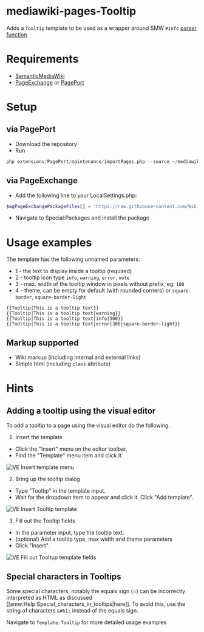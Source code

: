 # mediawiki-pages-Tooltip
Adds a `Tooltip` template to be used as a wrapper around SMW `#info` [parser function](https://www.semantic-mediawiki.org/wiki/Help:Adding_tooltips)

# Requirements
* [SemanticMediaWiki](https://www.semantic-mediawiki.org/wiki/Semantic_MediaWiki)
* [PageExchange](https://www.mediawiki.org/wiki/Extension:Page_Exchange) or [PagePort](https://gerrit.wikimedia.org/r/admin/repos/mediawiki%2Fextensions%2FPagePort)

# Setup

## via PagePort
* Download the repository
* Run
```php
php extensions/PagePort/maintenance/importPages.php --source ~/mediawiki-pages-Tooltip
```

## via PageExchange
* Add the following line to your LocalSettings.php:
```php
$wgPageExchangePackageFiles[] = 'https://raw.githubusercontent.com/WikiTeq/mediawiki-pages-Tooltip/master/page-exchange.json';
```
* Navigate to Special:Packages and install the package

# Usage examples

The template has the following unnamed parameters:

* 1 - the text to display inside a tooltip (required)
* 2 - tooltip icon type `info`, `warning`, `error`, `note`
* 3 - max. width of the tooltip window in pixels without prefix, eg: `100`
* 4 - theme, can be empty for default (with rounded corners) or `square-border`, `square-border-light`

```
{{Tooltip|This is a tooltip text}}
{{Tooltip|This is a tooltip text|warning}}
{{Tooltip|This is a tooltip text|info|300}}
{{Tooltip|This is a tooltip text|error|300|square-border-light}}
```

## Markup supported

* Wiki markup (including internal and external links)
* Simple html (including `class` attribute)

# Hints

## Adding a tooltip using the visual editor 

To add a tooltip to a page using the visual editor do the following.

1. Insert the template
* Click the "Insert" menu on the editor toolbar.
* Find the "Template" menu item and click it.

![VE  Insert template menu](https://user-images.githubusercontent.com/62721134/236925043-a3decf93-b496-46b8-81ee-75851dc1d47b.png)

2. Bring up the tooltip dialog
* Type "Tooltip" in the template input.
* Wait for the dropdown item to appear and click it. Click "Add template".

![VE  Insert Tooltip template](https://user-images.githubusercontent.com/62721134/236925042-717271dc-6b0c-4fce-8009-763e6be3cf21.png)

3. Fill out the Tooltip fields
* In the parameter input, type the tooltip text.
* (optional) Add a tooltip type, max width and theme parameters
* Click "Insert".

![VE  Fill out Tooltup template fields](https://user-images.githubusercontent.com/62721134/236925038-6c2ffba7-1299-440d-98e7-1e66a06fe86f.png)

## Special characters in Tooltips 
Some special characters, notably the equals sign (<nowiki>=</nowiki>) can be incorrectly interpreted as HTML as discussed [[smw:Help:Special_characters_in_tooltips|here]]. To avoid this, use the string of characters <code>&amp;#61;</code> instead of the equals sign.


Navigate to `Template:Tooltip` for more detailed usage examples
